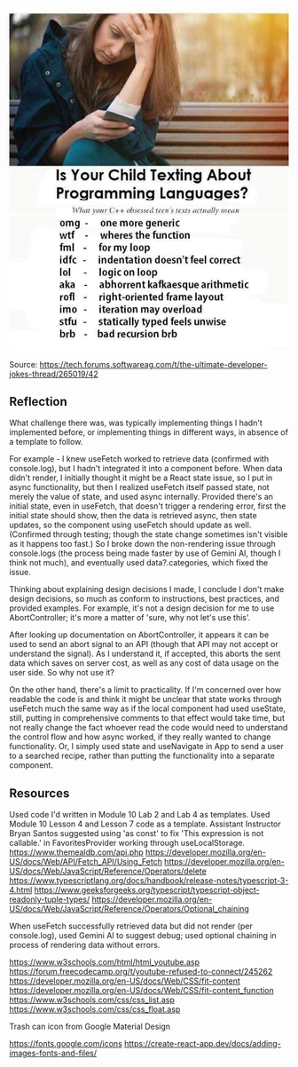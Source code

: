 ![Image of a list of jokes related to acronyms, texting, and programming](image.png)

Source:  https://tech.forums.softwareag.com/t/the-ultimate-developer-jokes-thread/265019/42

## Reflection

What challenge there was, was typically implementing things I hadn't implemented before, or implementing things in different ways, in absence of a template to follow.

For example - I knew useFetch worked to retrieve data (confirmed with console.log), but I hadn't integrated it into a component before.  When data didn't render, I initially thought it might be a React state issue, so I put in async functionality, but then I realized useFetch itself passed state, not merely the value of state, and used async internally.  Provided there's an initial state, even in useFetch, that doesn't trigger a rendering error, first the initial state should show, then the data is retrieved async, then state updates, so the component using useFetch should update as well.  (Confirmed through testing; though the state change sometimes isn't visible as it happens too fast.)  So I broke down the non-rendering issue through console.logs (the process being made faster by use of Gemini AI, though I think not much), and eventually used data?.categories, which fixed the issue.

Thinking about explaining design decisions I made, I conclude I don't make design decisions, so much as conform to instructions, best practices, and provided examples.  For example, it's not a design decision for me to use AbortController; it's more a matter of 'sure, why not let's use this'.

After looking up documentation on AbortController, it appears it can be used to send an abort signal to an API (though that API may not accept or understand the signal).  As I understand it, if accepted, this aborts the sent data which saves on server cost, as well as any cost of data usage on the user side.  So why not use it?

On the other hand, there's a limit to practicality.  If I'm concerned over how readable the code is and think it might be unclear that state works through useFetch much the same way as if the local component had used useState, still, putting in comprehensive comments to that effect would take time, but not really change the fact whoever read the code would need to understand the control flow and how async worked, if they really wanted to change functionality.  Or, I simply used state and useNavigate in App to send a user to a searched recipe, rather than putting the functionality into a separate component.

## Resources

Used code I'd written in Module 10 Lab 2 and Lab 4 as templates.
Used Module 10 Lesson 4 and Lesson 7 code as a template.
Assistant Instructor Bryan Santos suggested using 'as const' to fix 'This expression is not callable.' in FavoritesProvider working through useLocalStorage.
https://www.themealdb.com/api.php
https://developer.mozilla.org/en-US/docs/Web/API/Fetch_API/Using_Fetch
https://developer.mozilla.org/en-US/docs/Web/JavaScript/Reference/Operators/delete
https://www.typescriptlang.org/docs/handbook/release-notes/typescript-3-4.html
https://www.geeksforgeeks.org/typescript/typescript-object-readonly-tuple-types/
https://developer.mozilla.org/en-US/docs/Web/JavaScript/Reference/Operators/Optional_chaining

When useFetch successfully retrieved data but did not render (per console.log), used Gemini AI to suggest debug; used optional chaining in process of rendering data without errors.

https://www.w3schools.com/html/html_youtube.asp
https://forum.freecodecamp.org/t/youtube-refused-to-connect/245262
https://developer.mozilla.org/en-US/docs/Web/CSS/fit-content
https://developer.mozilla.org/en-US/docs/Web/CSS/fit-content_function
https://www.w3schools.com/css/css_list.asp
https://www.w3schools.com/css/css_float.asp

Trash can icon from Google Material Design

https://fonts.google.com/icons
https://create-react-app.dev/docs/adding-images-fonts-and-files/